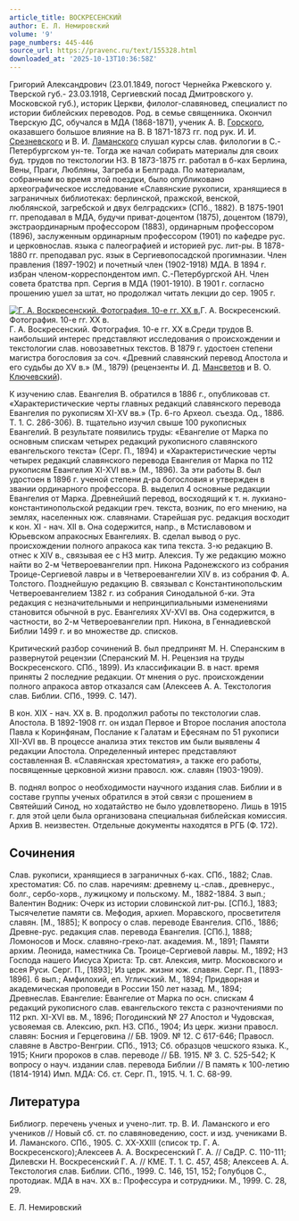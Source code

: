 ```yaml
---
article_title: ВОСКРЕСЕНСКИЙ
author: Е. Л. Немировский
volume: '9'
page_numbers: 445-446
source_url: https://pravenc.ru/text/155328.html
downloaded_at: '2025-10-13T10:36:58Z'
---
```


Григорий Александрович (23.01.1849, погост Чернейка Ржевского у. Тверской губ.- 23.03.1918, Сергиевский посад Дмитровского у. Московской губ.), историк Церкви, филолог-славяновед, специалист по истории библейских переводов. Род. в семье священника. Окончил Тверскую ДС, обучался в МДА (1868-1871), ученик А. В. [Горского](https://pravenc.ru/text/Горский.html), оказавшего большое влияние на В. В 1871-1873 гг. под рук. И. И. [Срезневского](https://pravenc.ru/text/Срезневского.html) и В. И. [Ламанского](https://pravenc.ru/text/Ламанского.html) слушал курсы слав. филологии в С.-Петербургском ун-те. Тогда же начал собирать материалы для своих буд. трудов по текстологии НЗ. В 1873-1875 гг. работал в б-ках Берлина, Вены, Праги, Любляны, Загреба и Белграда. По материалам, собранным во время этой поездки, было опубликовано археографическое исследование «Славянские рукописи, хранящиеся в заграничных библиотеках: берлинской, пражской, венской, люблянской, загребской и двух белградских» (СПб., 1882). В 1875-1901 гг. преподавал в МДА, будучи приват-доцентом (1875), доцентом (1879), экстраординарным профессором (1883), ординарным профессором (1896), заслуженным ординарным профессором (1901) по кафедре рус. и церковнослав. языка с палеографией и историей рус. лит-ры. В 1878-1880 гг. преподавал рус. язык в Сергиевопосадской прогимназии. Член правления (1897-1902) и почетный член (1902-1918) МДА. В 1894 г. избран членом-корреспондентом имп. С.-Петербургской АН. Член совета братства прп. Сергия в МДА (1901-1910). В 1901 г. согласно прошению ушел за штат, но продолжал читать лекции до сер. 1905 г.

[![Г. А. Воскресенский. Фотография. 10-е гг. ХХ в.](https://pravenc.ru/data/141/462/1234/i200.jpg "Кликните для увеличения картинки")](https://pravenc.ru/data/141/462/1234/i400.jpg)Г. А. Воскресенский. Фотография. 10-е гг. ХХ в.  
Г. А. Воскресенский. Фотография. 10-е гг. ХХ в.Среди трудов В. наибольший интерес представляют исследования о происхождении и текстологии слав. новозаветных текстов. В 1879 г. удостоен степени магистра богословия за соч. «Древний славянский перевод Апостола и его судьбы до XV в.» (М., 1879) (рецензенты И. Д. [Мансветов](https://pravenc.ru/text/Мансветов.html) и В. О. [Ключевский](https://pravenc.ru/text/Ключевский.html)).

К изучению слав. Евангелия В. обратился в 1886 г., опубликовав ст. «Характеристические черты главных редакций славянского перевода Евангелия по рукописям XI-XV вв.» (Тр. 6-го Археол. съезда. Од., 1886. Т. 1. С. 286-306). В. тщательно изучил свыше 100 рукописных Евангелий. В результате появились труды: «Евангелие от Марка по основным спискам четырех редакций рукописного славянского евангельского текста» (Серг. П., 1894) и «Характеристические черты четырех редакций славянского перевода Евангелия от Марка по 112 рукописям Евангелия XI-XVI вв.» (М., 1896). За эти работы В. был удостоен в 1896 г. ученой степени д-ра богословия и утвержден в звании ординарного профессора. В. выделил 4 основные редакции Евангелия от Марка. Древнейший перевод, восходящий к т. н. лукиано-константинопольской редакции греч. текста, возник, по его мнению, на землях, населенных юж. славянами. Старейшая рус. редакция восходит к кон. XI - нач. XII в. Она содержится, напр., в Мстиславовом и Юрьевском апракосных Евангелиях. В. сделал вывод о рус. происхождении полного апракоса как типа текста. 3-ю редакцию В. отнес к XIV в., связывая ее с НЗ митр. Алексия. Ту же редакцию можно найти во 2-м Четвероевангелии прп. Никона Радонежского из собрания Троице-Сергиевой лавры и в Четвероевангелии XIV в. из собрания Ф. А. Толстого. Позднейшую редакцию В. связывал с Константинопольским Четвероевангелием 1382 г. из собрания Синодальной б-ки. Эта редакция с незначительными и непринципиальными изменениями становится обычной в рус. Евангелиях XV-XVI вв. Она содержится, в частности, во 2-м Четвероевангелии прп. Никона, в Геннадиевской Библии 1499 г. и во множестве др. списков.

Критический разбор сочинений В. был предпринят М. Н. Сперанским в развернутой рецензии (Сперанский М. Н. Рецензия на труды Воскресенского. СПб., 1899). Из классификации В. в наст. время приняты 2 последние редакции. От мнения о рус. происхождении полного апракоса автор отказался сам (Алексеев А. А. Текстология слав. Библии. СПб., 1999. С. 147).

В кон. XIX - нач. XX в. В. продолжил работы по текстологии слав. Апостола. В 1892-1908 гг. он издал Первое и Второе послания апостола Павла к Коринфянам, Послание к Галатам и Ефесянам по 51 рукописи XII-XVI вв. В процессе анализа этих текстов им были выявлены 4 редакции Апостола. Определенный интерес представляют составленная В. «Славянская хрестоматия», а также его работы, посвященные церковной жизни правосл. юж. славян (1903-1909).

В. поднял вопрос о необходимости научного издания слав. Библии и в составе группы ученых обратился в этой связи с прошением в Святейший Синод, но ходатайство не было удовлетворено. Лишь в 1915 г. для этой цели была организована специальная библейская комиссия. Архив В. неизвестен. Отдельные документы находятся в РГБ (Ф. 172).

## Сочинения

Слав. рукописи, хранящиеся в заграничных б-ках. СПб., 1882; Слав. хрестоматия: Сб. по слав. наречиям: древнему ц.-слав., древнерус., болг., сербо-хорв., лужицкому и польскому. М., 1882-1884. 3 вып.; Валентин Водник: Очерк из истории словинской лит-ры. [СПб.], 1883; Тысячелетие памяти св. Мефодия, архиеп. Моравского, просветителя славян. [М., 1885]; К вопросу о слав. переводе Евангелия. СПб., 1886; Древне-рус. редакция слав. перевода Евангелия. [СПб.], 1888; Ломоносов и Моск. славяно-греко-лат. академия. М., 1891; Памяти архим. Леонида, наместника Св. Троице-Сергиевой лавры. М., 1892; НЗ Господа нашего Иисуса Христа: Тр. свт. Алексия, митр. Московского и всея Руси. Серг. П., [1893]; Из церк. жизни юж. славян. Серг. П., [1893-1896]. 6 вып.; Амфилохий, еп. Угличский. М., 1894; Придворная и академическая проповеди в России 150 лет назад. М., 1894; Древнеслав. Евангелие: Евангелие от Марка по осн. спискам 4 редакций рукописного слав. евангельского текста с разночтениями по 112 ркп. XI-XVI вв. М., 1896; Погодинский № 27 Апостол и Чудовская, усвояемая св. Алексию, ркп. НЗ. СПб., 1904; Из церк. жизни правосл. славян: Босния и Герцеговина // БВ. 1909. № 12. С 617-646; Правосл. славяне в Австро-Венгрии. СПб., 1913; Сб. образцов чешского языка. К., 1915; Книги пророков в слав. переводе // БВ. 1915. № 3. С. 525-542; К вопросу о науч. издании слав. перевода Библии // В память к 100-летию (1814-1914) Имп. МДА: Сб. ст. Серг. П., 1915. Ч. 1. С. 68-99.

## Литература

Библиогр. перечень ученых и учено-лит. тр. В. И. Ламанского и его учеников // Новый сб. ст. по славяноведению, сост. и изд. учениками В. И. Ламанского. СПб., 1905. С. XX-XXIII (список тр. Г. А. Воскресенского);Алексеев А. А. Воскресенский Г. А. // СвДР. С. 110-111; Дилевски Н. Воскресенский Г. А. // КМЕ. Т. 1. С. 457, 458; Алексеев А. А. Текстология слав. Библии. СПб., 1999. С. 146, 151, 152; Голубцов С., протодиак. МДА в нач. XX в.: Профессура и сотрудники. М., 1999. С. 28, 29.

Е. Л. Немировский

